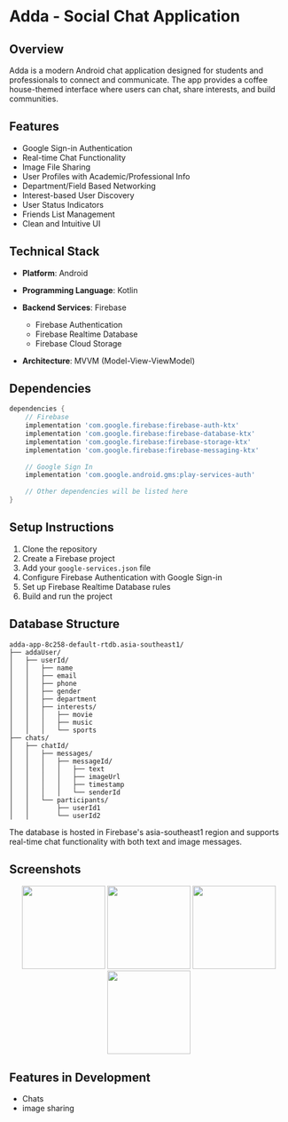 # Adda - Social Chat Application

## Overview
Adda is a modern Android chat application designed for students and professionals to connect and communicate. The app provides a coffee house-themed interface where users can chat, share interests, and build communities.

## Features
- Google Sign-in Authentication
- Real-time Chat Functionality 
- Image File Sharing
- User Profiles with Academic/Professional Info
- Department/Field Based Networking
- Interest-based User Discovery
- User Status Indicators
- Friends List Management
- Clean and Intuitive UI

## Technical Stack
- **Platform**: Android
- **Programming Language**: Kotlin
- **Backend Services**: Firebase
  - Firebase Authentication
  - Firebase Realtime Database
  - Firebase Cloud Storage

- **Architecture**: MVVM (Model-View-ViewModel)

## Dependencies
```gradle
dependencies {
    // Firebase
    implementation 'com.google.firebase:firebase-auth-ktx'
    implementation 'com.google.firebase:firebase-database-ktx'
    implementation 'com.google.firebase:firebase-storage-ktx'
    implementation 'com.google.firebase:firebase-messaging-ktx'
    
    // Google Sign In
    implementation 'com.google.android.gms:play-services-auth'
    
    // Other dependencies will be listed here
}
```

## Setup Instructions
1. Clone the repository
2. Create a Firebase project
3. Add your `google-services.json` file
4. Configure Firebase Authentication with Google Sign-in
5. Set up Firebase Realtime Database rules
6. Build and run the project

## Database Structure
```
adda-app-8c258-default-rtdb.asia-southeast1/
├── addaUser/
│   ├── userId/
│   │   ├── name
│   │   ├── email
│   │   ├── phone
│   │   ├── gender
│   │   ├── department
│   │   ├── interests/
│   │   │   ├── movie
│   │   │   ├── music
│   │   │   └── sports
├── chats/
│   ├── chatId/
│   │   ├── messages/
│   │   │   ├── messageId/
│   │   │   │   ├── text
│   │   │   │   ├── imageUrl
│   │   │   │   ├── timestamp
│   │   │   │   └── senderId
│   │   └── participants/
│   │       ├── userId1
│   │       └── userId2
```

The database is hosted in Firebase's asia-southeast1 region and supports real-time chat functionality with both text and image messages.


## Screenshots

<p align="center">
  <img src="https://github.com/user-attachments/assets/db0569a3-b79c-4c3d-af5f-2e81dcfe5609" width="150" />
  <img src="https://github.com/user-attachments/assets/884e0703-52fa-49d6-a2f3-a3baec8a27fc" width="150" />
  <img src="https://github.com/user-attachments/assets/b34097e5-90ca-49f6-9952-18bb0bd07489" width="150" />
  <img src="https://github.com/user-attachments/assets/b33ccdb8-5c9c-45eb-9d59-831633d56719" width="150" />
</p>




## Features in Development
- Chats
- image sharing



